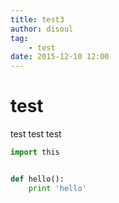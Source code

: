 ```yaml
---
title: test3
author: disoul
tag: 
    - test
date: 2015-12-10 12:00
---
```


# test

test test test

```python
import this


def hello():
    print 'hello'
```
